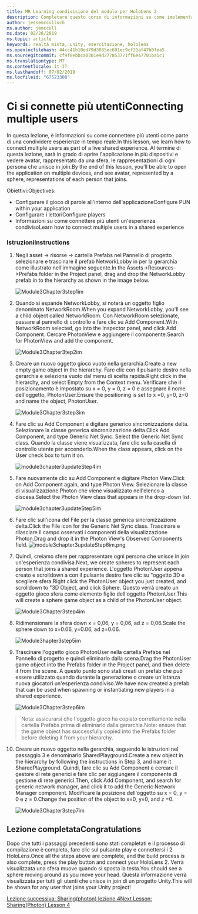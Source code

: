 ```yaml
---
title: MR Learning condivisione del modulo per HoloLens 2
description: Completare questo corso di informazioni su come implementare esperienze condivise con più utenti all'interno di un'applicazione 2 HoloLens.
author: jessemcculloch
ms.author: jemccull
ms.date: 02/26/2019
ms.topic: article
keywords: realtà mista, unity, esercitazione, hololens
ms.openlocfilehash: 44cc41b10ed79d3085ec601ec9cf21af47b0fea5
ms.sourcegitcommit: cf9f8ebbca0301e9d277853771ff6e47701ba1c1
ms.translationtype: MT
ms.contentlocale: it-IT
ms.lasthandoff: 07/02/2019
ms.locfileid: "67523308"
---
```

# <a name="connecting-multiple-users"></a><span data-ttu-id="dc871-104">Ci si connette più utenti</span><span class="sxs-lookup"><span data-stu-id="dc871-104">Connecting multiple users</span></span>

<span data-ttu-id="dc871-105">In questa lezione, è informazioni su come connettere più utenti come parte di una condividere esperienze in tempo reale.</span><span class="sxs-lookup"><span data-stu-id="dc871-105">In this lesson, we learn how to connect multiple users as part of a live shared experience.</span></span> <span data-ttu-id="dc871-106">Al termine di questa lezione, sarà in grado di aprire l'applicazione in più dispositivi e vedere avatar, rappresentato da una sfera, le rappresentazioni di ogni persona che unisce in join.</span><span class="sxs-lookup"><span data-stu-id="dc871-106">By the end of this lesson, you'll be able to open the application on multiple devices, and see avatar, represented by a sphere, representations of each person that joins.</span></span> 

<span data-ttu-id="dc871-107">Obiettivi:</span><span class="sxs-lookup"><span data-stu-id="dc871-107">Objectives:</span></span>

- <span data-ttu-id="dc871-108">Configurare il gioco di parole all'interno dell'applicazione</span><span class="sxs-lookup"><span data-stu-id="dc871-108">Configure PUN within your application</span></span>
- <span data-ttu-id="dc871-109">Configurare i lettori</span><span class="sxs-lookup"><span data-stu-id="dc871-109">Configure players</span></span>
- <span data-ttu-id="dc871-110">Informazioni su come connettere più utenti un'esperienza condiviso</span><span class="sxs-lookup"><span data-stu-id="dc871-110">Learn how to connect multiple users in a shared experience</span></span>

### <a name="instructions"></a><span data-ttu-id="dc871-111">Istruzioni</span><span class="sxs-lookup"><span data-stu-id="dc871-111">Instructions</span></span>

1. <span data-ttu-id="dc871-112">Negli asset -> risorse -> cartella Prefabs nel Pannello di progetto selezionare e trascinare il prefab NetworkLobby in per la gerarchia come illustrato nell'immagine seguente.</span><span class="sxs-lookup"><span data-stu-id="dc871-112">In the Assets->Resources->Prefabs folder in the Project panel, drag and drop the NetworkLobby prefab in to the hierarchy as shown in the image below.</span></span>


   ![Module3Chapter3step1im](images/module3chapter3step1im.PNG)

2. <span data-ttu-id="dc871-114">Quando si espande NetworkLobby, si noterà un oggetto figlio denominato NetworkRoom.</span><span class="sxs-lookup"><span data-stu-id="dc871-114">When you expand NetworkLobby, you'll see a child object called NetworkRoom.</span></span> <span data-ttu-id="dc871-115">Con NetworkRoom selezionate, passare al pannello di controllo e fare clic su Add Component.</span><span class="sxs-lookup"><span data-stu-id="dc871-115">With NetworkRoom selected, go into the Inspector panel, and click Add Component.</span></span> <span data-ttu-id="dc871-116">Cercare PhotonView e aggiungere il componente.</span><span class="sxs-lookup"><span data-stu-id="dc871-116">Search for PhotonView and add the component.</span></span>

   ![Module3Chapter3tep2im](images/module3chapter3step2im.PNG)

3. <span data-ttu-id="dc871-118">Creare un nuovo oggetto gioco vuoto nella gerarchia.</span><span class="sxs-lookup"><span data-stu-id="dc871-118">Create a new empty game object in the hierarchy.</span></span> <span data-ttu-id="dc871-119">Fare clic con il pulsante destro nella gerarchia e seleziona vuoto dal menu di scelta rapida.</span><span class="sxs-lookup"><span data-stu-id="dc871-119">Right click in the hierarchy, and select Empty from the Context menu.</span></span> <span data-ttu-id="dc871-120">Verificare che il posizionamento è impostato su x = 0, y = 0, z = 0 e assegnare il nome dell'oggetto, PhotonUser.</span><span class="sxs-lookup"><span data-stu-id="dc871-120">Ensure the positioning is set to x =0, y=0, z=0 and name the object, PhotonUser.</span></span>

   ![Module3Chapter3step3im](images/module3chapter3step3im.PNG)

4. <span data-ttu-id="dc871-122">Fare clic su Add Component e digitare generico sincronizzazione delta. Selezionare la classe generica sincronizzazione delta.</span><span class="sxs-lookup"><span data-stu-id="dc871-122">Click Add Component, and type Generic Net Sync. Select the Generic Net Sync class.</span></span> <span data-ttu-id="dc871-123">Quando la classe viene visualizzata, fare clic sulla casella di controllo utente per accenderlo.</span><span class="sxs-lookup"><span data-stu-id="dc871-123">When the class appears, click on the User check box to turn it on.</span></span> 

   ![module3chapter3updateStep4im](images/module3chapter3updateStep4im.png)

5. <span data-ttu-id="dc871-125">Fare nuovamente clic su Add Component e digitare Photon View.</span><span class="sxs-lookup"><span data-stu-id="dc871-125">Click on Add Component again, and type Photon View.</span></span> <span data-ttu-id="dc871-126">Selezionare la classe di visualizzazione Photon che viene visualizzato nell'elenco a discesa.</span><span class="sxs-lookup"><span data-stu-id="dc871-126">Select the Photon View class that appears in the drop-down list.</span></span>

   ![module3chapter3updateStep5im](images/module3chapter3updateStep5im.png)

6. <span data-ttu-id="dc871-128">Fare clic sull'icona del File per la classe generica sincronizzazione delta.</span><span class="sxs-lookup"><span data-stu-id="dc871-128">Click the File icon for the Generic Net Sync class.</span></span> <span data-ttu-id="dc871-129">Trascinare e rilasciare il campo osservati i componenti della visualizzazione Photon.</span><span class="sxs-lookup"><span data-stu-id="dc871-129">Drag and drop it in the Photon View's Observed Components field.</span></span> ![module3chapter3updateStep6im.png](images/module3chapter3updateStep6im.png) 

7. <span data-ttu-id="dc871-131">Quindi, creiamo sfere per rappresentare ogni persona che unisce in join un'esperienza condivisa.</span><span class="sxs-lookup"><span data-stu-id="dc871-131">Next, we create spheres to represent each person that joins a shared experience.</span></span> <span data-ttu-id="dc871-132">L'oggetto PhotonUser appena creato e scrolldown a con il pulsante destro fare clic su "oggetto 3D e scegliere sfera.</span><span class="sxs-lookup"><span data-stu-id="dc871-132">Right click the PhotonUser object you just created, and scrolldown to "3D Object, and click Sphere.</span></span> <span data-ttu-id="dc871-133">Questo verrà creato un oggetto gioco sfera come elemento figlio dell'oggetto PhotonUser.</span><span class="sxs-lookup"><span data-stu-id="dc871-133">This will create a sphere game object as a child of the PhotonUser object.</span></span>

   ![Module3Chapter3step4im](images/module3chapter3step4im.PNG)

8. <span data-ttu-id="dc871-135">Ridimensionare la sfera down x = 0,06, y = 0,06, ad z = 0,06.</span><span class="sxs-lookup"><span data-stu-id="dc871-135">Scale the sphere down to x=0.06, y=0.06, ad z=0.06.</span></span>

   ![Module3hapter3step5im](images/module3chapter3step5im.PNG)

9. <span data-ttu-id="dc871-137">Trascinare l'oggetto gioco PhotonUser nella cartella Prefabs nel Pannello di progetto e quindi eliminarlo dalla scena.</span><span class="sxs-lookup"><span data-stu-id="dc871-137">Drag the PhotonUser game object into the Prefabs folder in the Project panel, and then delete it from the scene.</span></span> <span data-ttu-id="dc871-138">A questo punto sono stati creati un prefab che può essere utilizzato quando durante la generazione o creare un'istanza nuova giocatori un'esperienza condiviso.</span><span class="sxs-lookup"><span data-stu-id="dc871-138">We have now created a prefab that can be used when spawning or instantiating new players in a shared experience.</span></span>

   ![Module3Chapter3step6im](images/module3chapter3step6im.PNG)

> <span data-ttu-id="dc871-140">Nota: assicurarsi che l'oggetto gioco ha copiato correttamente nella cartella Prefabs prima di eliminarlo dalla gerarchia.</span><span class="sxs-lookup"><span data-stu-id="dc871-140">Note: ensure that the game object has successfully copied into the Prefabs folder before deleting it from your hierarchy.</span></span>

10. <span data-ttu-id="dc871-141">Creare un nuovo oggetto nella gerarchia, seguendo le istruzioni nel passaggio 3 e denominarlo SharedPlayground.</span><span class="sxs-lookup"><span data-stu-id="dc871-141">Create a new object in the hierarchy by following the instructions in Step 3, and name it SharedPlayground.</span></span> <span data-ttu-id="dc871-142">Quindi, fare clic su Add Component e cercare il gestore di rete generici e fare clic per aggiungere il componente di gestione di rete generici.</span><span class="sxs-lookup"><span data-stu-id="dc871-142">Then, click Add Component, and search for generic network manager, and click it to add the Generic Network Manager component.</span></span> <span data-ttu-id="dc871-143">Modificare la posizione dell'oggetto su x = 0, y = 0 e z = 0.</span><span class="sxs-lookup"><span data-stu-id="dc871-143">Change the position of the object to x=0, y=0, and z =0.</span></span>

    ![Module3Chapter3step7im](images/module3chapter3step7im.PNG)


## <a name="congratulations"></a><span data-ttu-id="dc871-145">Lezione completata</span><span class="sxs-lookup"><span data-stu-id="dc871-145">Congratulations</span></span>

<span data-ttu-id="dc871-146">Dopo che tutti i passaggi precedenti sono stati completati e il processo di compilazione è completo, fare clic sul pulsante play e connettersi i 2 HoloLens.</span><span class="sxs-lookup"><span data-stu-id="dc871-146">Once all the steps above are complete, and the build process is also complete, press the play button and connect your HoloLens 2.</span></span> <span data-ttu-id="dc871-147">Verrà visualizzata una sfera muove quando si sposta la testa.</span><span class="sxs-lookup"><span data-stu-id="dc871-147">You should see a sphere moving around as you move your head.</span></span> <span data-ttu-id="dc871-148">Questa informazione verrà visualizzata per tutti gli utenti che unisce in join di un progetto Unity.</span><span class="sxs-lookup"><span data-stu-id="dc871-148">This will be shown for any user that joins your Unity project!</span></span>

<span data-ttu-id="dc871-149">[Lezione successiva: Sharing(photon) lezione 4](mrlearning-sharing(photon)-ch4.md)</span><span class="sxs-lookup"><span data-stu-id="dc871-149">[Next Lesson: Sharing(Photon) Lesson 4](mrlearning-sharing(photon)-ch4.md)</span></span>

